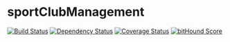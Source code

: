 # sportClubManagement

[![Build Status](https://secure.travis-ci.org/henkensm/sportClubManagemnt.png)](http://travis-ci.org/henkensm/sportClubManagemnt)
[![Dependency Status](https://gemnasium.com/henkensm/sportClubManagemnt.png)](https://gemnasium.com/henkensm/sportClubManagemnt)
[![Coverage Status](https://img.shields.io/coveralls/henkensm/sportClubManagemnt.svg)](https://coveralls.io/r/henkensm/sportClubManagemnt?branch=master)
[![bitHound Score](https://www.bithound.io/github/henkensm/sportClubManagemnt/badges/score.svg)](https://www.bithound.io/github/henkensm/sportClubManagemnt)

